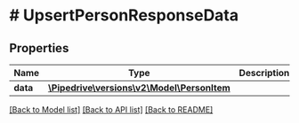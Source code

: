 # # UpsertPersonResponseData

## Properties

Name | Type | Description | Notes
------------ | ------------- | ------------- | -------------
**data** | [**\Pipedrive\versions\v2\Model\PersonItem**](.md) |  | [optional]

[[Back to Model list]](../../README.md#models) [[Back to API list]](../../README.md#endpoints) [[Back to README]](../../README.md)
